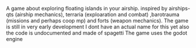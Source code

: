 A game about exploring floating islands in your airship. inspired by airships-qts (airship mechanics), terraria (exploaration and combat) ,barotrauma (missions and perhaps coop mp) and forts (weapon mechanics).
The game is still in very early development
I dont have an actual name for this yet
also the code is undocumented and made of spagetti
The game uses the godot engine
